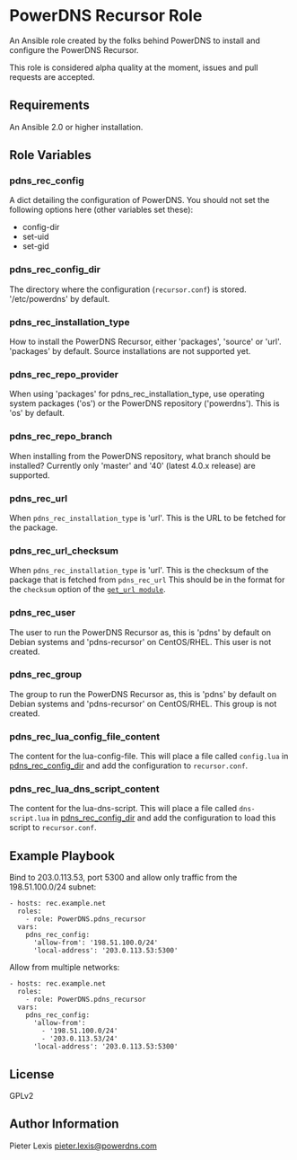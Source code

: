 PowerDNS Recursor Role
======================
An Ansible role created by the folks behind PowerDNS to install and configure
the PowerDNS Recursor.

This role is considered alpha quality at the moment, issues and pull requests
are accepted.

Requirements
------------
An Ansible 2.0 or higher installation.

Role Variables
--------------
### pdns_rec_config
A dict detailing the configuration of PowerDNS. You should not set the following
options here (other variables set these):
 * config-dir
 * set-uid
 * set-gid

### pdns_rec_config_dir
The directory where the configuration (`recursor.conf`) is stored. '/etc/powerdns'
by default.

### pdns_rec_installation_type
How to install the PowerDNS Recursor, either 'packages', 'source' or 'url'.
'packages' by default. Source installations are not supported yet.

### pdns_rec_repo_provider
When using 'packages' for pdns_rec_installation_type, use operating system packages
('os') or the PowerDNS repository ('powerdns'). This is 'os' by default.

### pdns_rec_repo_branch
When installing from the PowerDNS repository, what branch should be installed?
Currently only 'master' and '40' (latest 4.0.x release) are supported.

### pdns_rec_url
When `pdns_rec_installation_type` is 'url'. This is the URL to be fetched for the
package.

### pdns_rec_url_checksum
When `pdns_rec_installation_type` is 'url'. This is the checksum of the package
that is fetched from `pdns_rec_url` This should be in the format for the `checksum`
option of the [`get_url module`](http://docs.ansible.com/ansible/get_url_module.html).

### pdns_rec_user
The user to run the PowerDNS Recursor as, this is 'pdns' by default on Debian
systems and 'pdns-recursor' on CentOS/RHEL. This user is not created.

### pdns_rec_group
The group to run the PowerDNS Recursor as, this is 'pdns' by default on Debian
systems and 'pdns-recursor' on CentOS/RHEL. This group is not created.

### pdns_rec_lua_config_file_content
The content for the lua-config-file. This will place a file called `config.lua`
in [pdns_rec_config_dir](#pdns_rec_config_dir) and add the configuration to
`recursor.conf`.

### pdns_rec_lua_dns_script_content
The content for the lua-dns-script. This will place a file called `dns-script.lua`
in [pdns_rec_config_dir](#pdns_rec_config_dir) and add the configuration to load
this script to `recursor.conf`.

Example Playbook
----------------
Bind to 203.0.113.53, port 5300 and allow only traffic from the 198.51.100.0/24
subnet:
```
- hosts: rec.example.net
  roles:
    - role: PowerDNS.pdns_recursor
  vars:
    pdns_rec_config:
      'allow-from': '198.51.100.0/24'
      'local-address': '203.0.113.53:5300'
```

Allow from multiple networks:
```
- hosts: rec.example.net
  roles:
    - role: PowerDNS.pdns_recursor
  vars:
    pdns_rec_config:
      'allow-from':
        - '198.51.100.0/24'
        - '203.0.113.53/24'
      'local-address': '203.0.113.53:5300'
```

License
-------
GPLv2

Author Information
------------------
Pieter Lexis <pieter.lexis@powerdns.com>
